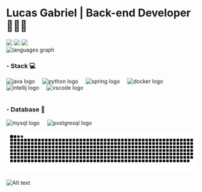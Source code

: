 # Lucas Gabriel | Back-end Developer 👨🏻‍💻


<div>
<a href="https://www.instagram.com/lucasgcs._/" target="_blank"><img src="https://img.shields.io/badge/-Instagram-black?style=for-the-badge&logo=instagram&logoColor=white" target="_blank"></a>
<a href = "mailto:lucasgcsousa2005@gmail.com"><img src="https://img.shields.io/badge/Gmail-black?style=for-the-badge&logo=gmail&logoColor=white" target="_blank"></a>
<a href="https://www.linkedin.com/in/lucas-gabriel-9b254b309/" target="_blank"><img src="https://img.shields.io/badge/-LinkedIn-black?style=for-the-badge&logo=linkedin&logoColor=white" target="_blank"></a>   
</div>
<div align="left">
  <img src="https://github-readme-stats.vercel.app/api/top-langs?username=devlucasl&locale=en&hide_title=false&layout=compact&card_width=320&langs_count=5&theme=vision-friendly-dark&hide_border=true&order=2" height="137" alt="languages graph"  />
</div>


<h3> - Stack 💻</h3>
<div align="left">
  <img src="https://cdn.jsdelivr.net/gh/devicons/devicon/icons/java/java-original.svg" height="40" alt="java logo"  />
  <img width="12" />
  <img src="https://cdn.jsdelivr.net/gh/devicons/devicon/icons/python/python-original.svg" height="40" alt="python logo"  />
  <img width="12" />
  <img src="https://cdn.jsdelivr.net/gh/devicons/devicon/icons/spring/spring-original.svg" height="35" alt="spring logo"  />
  <img width="12" />
  <img src="https://cdn.jsdelivr.net/gh/devicons/devicon/icons/docker/docker-original.svg" height="45" alt="docker logo"  />
  <img width="12" />
  <img src="https://cdn.jsdelivr.net/gh/devicons/devicon/icons/intellij/intellij-original.svg" height="40" alt="intellij logo"  />
  <img width="12" />
  <img src="https://cdn.jsdelivr.net/gh/devicons/devicon/icons/vscode/vscode-original.svg" height="35" alt="vscode logo"  />
</div>

#

<h3> - Database 💾 </h3>
 <div align="left">
  <img src="https://cdn.jsdelivr.net/gh/devicons/devicon/icons/mysql/mysql-original.svg" height="36" alt="mysql logo"  />
  <img width="12" />
  <img src="https://cdn.jsdelivr.net/gh/devicons/devicon/icons/postgresql/postgresql-original.svg" height="36" alt="postgresql logo"  />
</div>

![Snake animation](https://raw.githubusercontent.com/platane/snk/output/github-contribution-grid-snake-dark.svg)
</div>

![Alt text](https://spotify-recently-played-readme.vercel.app/api?user=2obdc00plz3ld0bnmg8xc81a1)
